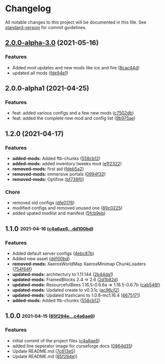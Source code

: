 # Changelog

All notable changes to this project will be documented in this file. See [standard-version](https://github.com/conventional-changelog/standard-version) for commit guidelines.

## [2.0.0-alpha-3.0](https://github.com/lyssar/lyscrafters-modpack/compare/v2.0.0-alpha2...v2.0.0-alpha-3.0) (2021-05-16)


### Features

* Added mod updates and new mods like ice and fire ([8cac44d](https://github.com/lyssar/lyscrafters-modpack/commit/8cac44d0062bfc53dedd2a5a327060a4c60eb7ee))
* updated all mods ([fde94e1](https://github.com/lyssar/lyscrafters-modpack/commit/fde94e1e946c51eb6a0368125c40cf2ad8b0a2b5))

## 2.0.0-alpha1 (2021-04-25)

### Features

* feat: added various configs and a few new mods ([c7502db](https://github.com/lyssar/lyscrafters-modpack/commit/c7502db94dce4eeeb4cc7c1081c34c6633bde21a))
* feat: added the complete new mod and config list ([9b975ae](https://github.com/lyssar/lyscrafters-modpack/commit/9b975ae517e2e6786ab57693ecd98bd355a972ae))

## 1.2.0 (2021-04-17)

### Features

* **added-mods:** Added ftb-chunks ([558cb12](https://github.com/lyssar/lyscrafters-modpack/commit/558cb1233d7b988b8015512133c126731fabcb53))
* **added-mods:** added inventory tweeks mod ([e1f2322](https://github.com/lyssar/lyscrafters-modpack/commit/e1f2322b2c9d0859ab087b3c7f7cacb1b5a1310b))
* **removed-mods:** first aid ([fdeb5a2](https://github.com/lyssar/lyscrafters-modpack/commit/fdeb5a2adc075fc59c773e7c59190db678cf56b4))
* **removed-mods:** immersive portals ([0994f32](https://github.com/lyssar/lyscrafters-modpack/commit/0994f320822b4f668ec757c71bbb217de4187c99))
* **removed-mods:** Optifine ([bf738f0](https://github.com/lyssar/lyscrafters-modpack/commit/bf738f0acaea67d2358adbbf33abe41caec13835))

### Chore

* removed old configs ([dfe0176](https://github.com/lyssar/lyscrafters-modpack/commit/dfe01760fdeabee7ba7f48b465301796d2e0b38b))
* modified configs and removed unused one ([89c0225](https://github.com/lyssar/lyscrafters-modpack/commit/89c0225c58a0e1708907487b62fca1d1c368fd2d))
* added upated modlist and manifest ([5fcb9eb](https://github.com/lyssar/lyscrafters-modpack/commit/5fcb9ebb727a9bd507ba79ac56b4de9a5b61d03e))

## **1.1.0** <sub><sup>2021-04-16 ([c4a6ae6...dd100bd](https://github.com/ACCOUNT/REPOSITORY/compare/c4a6ae6...dd100bd?diff=split))</sup></sub>

### Features

* Added default server configs ([4ebc87b](https://github.com/lyssar/lyscrafters-modpack/commit/4ebc87b18a9ad3fe9ede5144e216b1ac508b0f01))
* Added new asset ([dd100bd](https://github.com/lyssar/lyscrafters-modpack/commit/dd100bdab90e6416d52088b7cdda6983940f7d5b))
* **removed-mods:** XaerosWorldMap XaerosMinimap ChunkLoaders ([754f64f](https://github.com/lyssar/lyscrafters-modpack/commit/754f64f0079f74f0228f6c82f18f850a0cb34deb))
* **updated-mods:** architectury to 1.11.144 ([2b44da1](https://github.com/lyssar/lyscrafters-modpack/commit/2b44da13ad0df4647869600c94c1065cf10fd841))
* **updated-mods:** FramedBlocks 2.4 => 2.6 ([2d1b82d](https://github.com/lyssar/lyscrafters-modpack/commit/2d1b82d82fd6a6c8af9fb4711f413ab6afe21e50))
* **updated-mods:** ResourcefulBees 1.16.5-0.6.6a => 1.16.5-0.6.7b ([cab548f](https://github.com/lyssar/lyscrafters-modpack/commit/cab548f0189df4e459b41bb688efc3db0273ddb0))
* **updated-mods:** Updated create to v0.3.1c ([ac96cf2](https://github.com/lyssar/lyscrafters-modpack/commit/ac96cf2b12c831cacbcc153b74218f2836aa2d39))
* **updated-mods:** Updated trashcans to 1.0.8-mc1.16.4 ([6675171](https://github.com/lyssar/lyscrafters-modpack/commit/66751710be972910a23beb2fdef9fc0ceb40241b))
* **added-mods:** Added ftb\-chunks ([558cb12](https://github.com/ACCOUNT/REPOSITORY/commit/558cb12))


## **1.0.0** <sub><sup>2021-04-15 ([85f294e...c4a6ae6](https://github.com/ACCOUNT/REPOSITORY/compare/c4a6ae6...85f294e?diff=split))</sup></sub>

### Features
* initial commit of the project files ([c4a6ae6](https://github.com/lyssar/lyscrafters-modpack/commit/c4a6ae61239cb77dd4304cf2b08301118d7c5a97))
* added line seperator image for curseforge docs ([0864d35](https://github.com/lyssar/lyscrafters-modpack/commit/0864d359a3eb315ca5b60c97a6ac554a97b0d87d))
* Update README\.md ([7c613e5](https://github.com/ACCOUNT/REPOSITORY/commit/7c613e5))
* Update README\.md ([85f294e](https://github.com/ACCOUNT/REPOSITORY/commit/85f294e)))
